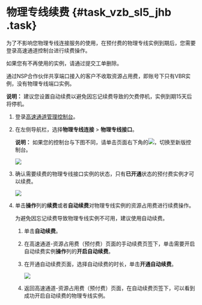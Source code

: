 # 物理专线续费 {#task_vzb_sl5_jhb .task}

为了不影响您物理专线连接服务的使用，在预付费的物理专线实例到期后，您需要登录高速通道控制台进行续费操作。

如果您有不再使用的实例，请通过提交工单删除。

通过NSP合作伙伴共享端口接入的客户不收取资源占用费，即账号下只有VBR实例，没有物理专线端口实例。

**说明：** 建议您设置自动续费以避免因忘记续费导致的欠费停机，实例到期15天后将停机。

1.  登录[高速通道管理控制台](https://expressconnectnext.console.aliyun.com)。 
2.  在左侧导航栏，选择**物理专线连接** \> **物理专线接口**。 

    **说明：** 如果您的控制台与下图不同，请单击页面右下角的![](http://static-aliyun-doc.oss-cn-hangzhou.aliyuncs.com/assets/img/156562/155771552946938_zh-CN.png)，切换至新版控制台。

    ![](http://static-aliyun-doc.oss-cn-hangzhou.aliyuncs.com/assets/img/156562/155771552946937_zh-CN.png)

3.  确认需要续费的物理专线接口实例的状态，只有**已开通**状态的预付费实例才可以续费。 

    ![](http://static-aliyun-doc.oss-cn-hangzhou.aliyuncs.com/assets/img/156562/155771552944251_zh-CN.png)

4.  单击**操作**列的**续费**或者**自动续费**对物理专线实例的资源占用费进行续费操作。 

    为避免因忘记续费导致物理专线实例不可用，建议使用自动续费。

    1.  单击**自动续费**。
    2.  在高速通道-资源占用费（预付费）页面的手动续费页签下，单击需要开启自动续费实例**操作**列的**开启自动续费**。
    3.  在开通自动续费页面，选择自动续费的时长，单击**开通自动续费**。 

        ![](http://static-aliyun-doc.oss-cn-hangzhou.aliyuncs.com/assets/img/156562/155771552944258_zh-CN.png)

    4.  返回高速通道-资源占用费（预付费）页面，在自动续费页签下，可以看到成功开启自动续费的物理专线实例。

